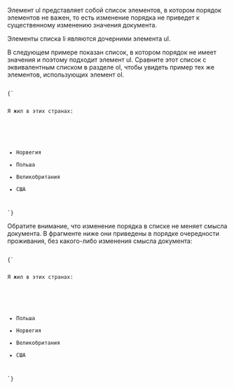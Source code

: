 <p>
	Элемент <LE>ul</LE> представляет собой список элементов, в котором порядок элементов не важен, то есть изменение порядка не приведет к существенному изменению значения документа.
</p>

<p>
	Элементы списка <LE>li</LE> являются дочерними элемента <LE>ul</LE>.
</p>

<ExampleBox>

В следующем примере показан список, в котором порядок не имеет значения и поэтому подходит элемент <LE>ul</LE>. Сравните этот список с эквивалентным списком в разделе <LE>ol</LE>, чтобы увидеть пример тех же элементов, использующих элемент <LE>ol</LE>.

<Code>
{`
  <p>Я жил в этих странах:</p>
		<ul>
 			<li>Норвегия
 			<li>Польша
 			<li>Великобритания
 			<li>США
		</ul>
`}
</Code>

Обратите внимание, что изменение порядка в списке не меняет смысла документа. В фрагменте ниже они приведены в порядке очередности проживания, без какого-либо изменения смысла документа:

<Code>
{`
  <p>Я жил в этих странах:</p>
		<ul>
 			<li>Польша
 			<li>Норвегия
			<li>Великобритания
 			<li>США
		</ul>
`}
</Code>

</ExampleBox>

